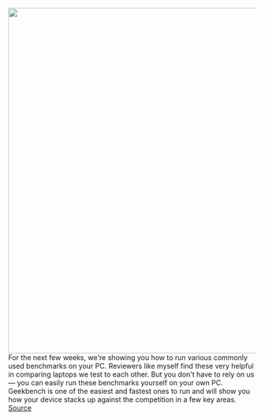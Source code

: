 <img src='https://cdn.vox-cdn.com/thumbor/SSMw9joYv9rdNV4J9x31vKhK4ms=/0x0:1378x968/1200x800/filters:focal(579x374:799x594)/cdn.vox-cdn.com/uploads/chorus_image/image/70680293/Screen_Shot_2022_03_25_at_4.49.33_PM.0.png' width='700px' /><br/>
For the next few weeks, we're showing you how to run various commonly used benchmarks on your PC. Reviewers like myself find these very helpful in comparing laptops we test to each other. But you don't have to rely on us — you can easily run these benchmarks yourself on your own PC. Geekbench is one of the easiest and fastest ones to run and will show you how your device stacks up against the competition in a few key areas.
<a href='https://www.theverge.com/22996451/how-to-run-geekbench-mac-windows-ios-android'> Source <a/>